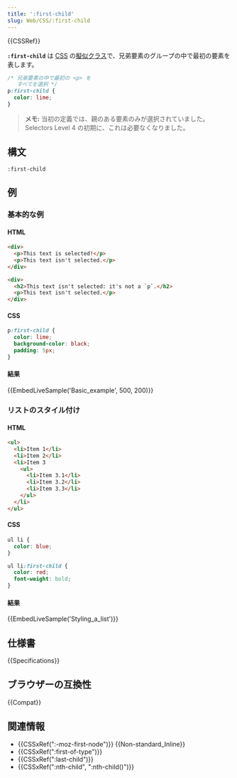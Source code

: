```yaml
---
title: ':first-child'
slug: Web/CSS/:first-child
---
```


{{CSSRef}}

**`:first-child`** は [CSS](/ja/docs/Web/CSS) の[擬似クラス](/ja/docs/Web/CSS/Pseudo-classes)で、兄弟要素のグループの中で最初の要素を表します。

```css
/* 兄弟要素の中で最初の <p> を
   すべてを選択 */
p:first-child {
  color: lime;
}
```

> **メモ:** 当初の定義では、親のある要素のみが選択されていました。 Selectors Level 4 の初期に、これは必要なくなりました。

## 構文

```
:first-child
```

## 例

### 基本的な例

#### HTML

```html
<div>
  <p>This text is selected!</p>
  <p>This text isn't selected.</p>
</div>

<div>
  <h2>This text isn't selected: it's not a `p`.</h2>
  <p>This text isn't selected.</p>
</div>
```

#### CSS

```css
p:first-child {
  color: lime;
  background-color: black;
  padding: 5px;
}
```

#### 結果

{{EmbedLiveSample('Basic_example', 500, 200)}}

### リストのスタイル付け

#### HTML

```html
<ul>
  <li>Item 1</li>
  <li>Item 2</li>
  <li>Item 3
    <ul>
      <li>Item 3.1</li>
      <li>Item 3.2</li>
      <li>Item 3.3</li>
    </ul>
  </li>
</ul>
```

#### CSS

```css
ul li {
  color: blue;
}

ul li:first-child {
  color: red;
  font-weight: bold;
}
```

#### 結果

{{EmbedLiveSample('Styling_a_list')}}

## 仕様書

{{Specifications}}

## ブラウザーの互換性

{{Compat}}

## 関連情報

- {{CSSxRef(":-moz-first-node")}} {{Non-standard_Inline}}
- {{CSSxRef(":first-of-type")}}
- {{CSSxRef(":last-child")}}
- {{CSSxRef(":nth-child", ":nth-child()")}}

